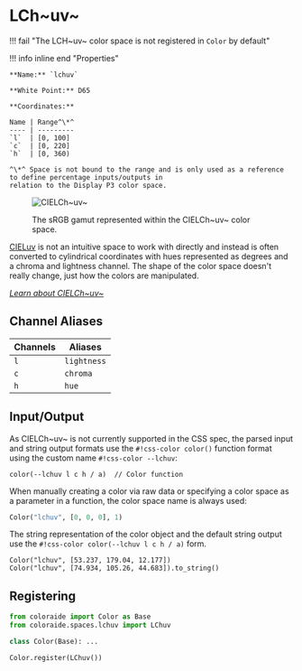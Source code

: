 # LCh~uv~

!!! fail "The LCH~uv~ color space is not registered in `Color` by default"

<div class="info-container" markdown>
!!! info inline end "Properties"

    **Name:** `lchuv`

    **White Point:** D65

    **Coordinates:**

    Name | Range^\*^
    ---- | ---------
    `l`  | [0, 100]
    `c`  | [0, 220]
    `h`  | [0, 360)

    ^\*^ Space is not bound to the range and is only used as a reference to define percentage inputs/outputs in
    relation to the Display P3 color space.

<figure markdown>

![CIELCh~uv~](../images/lchuv-3d.png)

<figcaption markdown>
The sRGB gamut represented within the CIELCh~uv~ color space.
</figcaption>
</figure>

[CIELuv](./luv.md) is not an intuitive space to work with directly and instead is often converted to cylindrical
coordinates with hues represented as degrees and a chroma and lightness channel. The shape of the color space doesn't
really change, just how the colors are manipulated.

_[Learn about CIELCh~uv~](https://en.wikipedia.org/wiki/CIELuv)_
</div>

## Channel Aliases

Channels | Aliases
-------- | -------
`l`      | `lightness`
`c`      | `chroma`
`h`      | `hue`

## Input/Output

As CIELCh~uv~ is not currently supported in the CSS spec, the parsed input and string output formats use the
`#!css-color color()` function format using the custom name `#!css-color --lchuv`:

```css-color
color(--lchuv l c h / a)  // Color function
```

When manually creating a color via raw data or specifying a color space as a parameter in a function, the color
space name is always used:

```py
Color("lchuv", [0, 0, 0], 1)
```

The string representation of the color object and the default string output use the
`#!css-color color(--lchuv l c h / a)` form.

```playground
Color("lchuv", [53.237, 179.04, 12.177])
Color("lchuv", [74.934, 105.26, 44.683]).to_string()
```

## Registering

```py
from coloraide import Color as Base
from coloraide.spaces.lchuv import LChuv

class Color(Base): ...

Color.register(LChuv())
```
